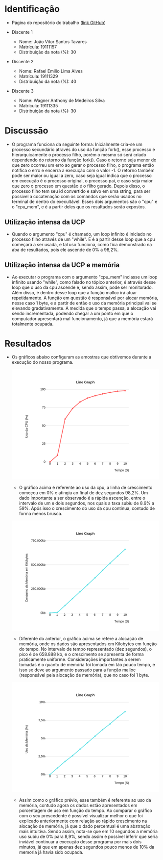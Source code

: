 # Identificação

* Página do repositório do trabalho ([link GitHub](https://github.com/rafaemilima/AB2_INCP)) 

* Discente 1
	* Nome: João Vitor Santos Tavares
	* Matrícula: 19111157 
	* Distribuição da nota (%): 30
* Discente 2
	* Nome: Rafael Emilio Lima Alves
	* Matrícula: 19111329
	* Distribuição da nota (%): 40
* Discente 3
	* Nome: Wagner Anthony de Medeiros Silva
	* Matrícula: 19111335
	* Distribuição da nota (%): 30


# Discussão 

* O programa funciona da seguinte forma:
	Inicialmente cria-se um processo secundário através do uso da função fork(), esse processo é hierarquicamente o processo filho, porém o mesmo só será criado dependendo do retorno da função fork(). Caso o retorno seja menor do que zero ocorreu um erro ao gerar o processo filho, o programa então notifica o erro e encerra a execução com o valor -1. O retorno também pode ser maior ou igual a zero, caso seja igual indica que o processo em execução é o processo original, o processo pai, e caso seja maior que zero o processo em questão é o filho gerado. 
	Depois disso, o processo filho tem seu id convertido e salvo em uma string, para ser possivel a cocatenação com os comandos que serão usados no terminal de dentro do execultável.
	Esses dois argumentos são o "cpu" e o "cpu_mem", e é a partir deles que os resultados serão expostos. 

## Utilização intensa da UCP

* Quando o argumento "cpu" é chamado, um loop infinito é iniciado no processo filho através de um "while". E é a partir desse loop que a cpu começará a ser usada, e tal uso funciona, como fica demonstrado na aba de resultados, pois ele ascende de 0% a 98,2%.


## Utilização intensa da UCP e memória

* Ao executar o programa com o argumento "cpu_mem" inciasse um loop infinito usando "while", como falado no tópico anterior, é através desse loop que o uso da cpu ascende e, sendo assim, pode ser monitorado. Além disso, é dentro desse loop que a função malloc irá atuar repetidamente. A função em questão é responsável por alocar memória, nesse caso 1 byte, e a partir de então o uso da memória principal vai se elevando gradativamente. A medida que o tempo passa, a alocação vai sendo incrementada, podendo chegar a um ponto em que o computador apresentará mal funcionamento, já que a memória estará totalmente ocupada. 

# Resultados
	
* Os gráficos abaixo configuram as amostras que obtivemos durante a execução do nosso programa.

	![grafico1](cpu.png)

	* O gráfico acima é referente ao uso da cpu, a linha de crescimento começou em 0% e atingiu ao final de dez segundos 98,2%. Um dado importante a ser observado é a rápida ascenção, entre o intervalo de um e dois segundos, nos quais a taxa subiu de 8.6% a 59%. Após isso o crescimento do uso da cpu continua, contudo de forma menos brusca.  

	![grafico1](memoria_kb.png)
	
	* Diferente do anterior, o gráfico acima se refere a alocação de memória, onde os dados são apresentados em Kilobytes em função do tempo. No intervalo de tempo representado (dez segundos), o pico é de 658.888 kb, e o crescimento se apresenta de forma praticamente uniforme. Considerações importantes a serem tomadas é o quanto de memória foi tomada em tão pouco tempo, e isso se deve ao argumento passado para a função malloc (responsável pela alocação de memória), que no caso foi 1 byte.

	![grafico1](memoria.png)
	
	* Assim como o gráfico prévio, esse também é referente ao uso da memória, contudo agora os dados estão apresentados em porcentagem de uso em função do tempo. Ao comparar o gráfico com o seu prescedente é possível visualizar melhor o que foi explicado anteriormente com relação ao rápido crescimento na alocação de memória, já que o dado percentual é uma abstração mais intuitiva. Sendo assim, nota-se que em 10 segundos a memória uso subiu de 0% para 8,9%, sendo assim é possível inferir que seria inviável continuar a execução desse programa por mais dois minutos, já que em apenas dez segundos pouco menos de 10% da memoria já havia sido ocupada.
